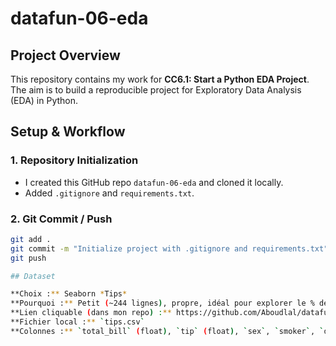 # datafun-06-eda

## Project Overview
This repository contains my work for **CC6.1: Start a Python EDA Project**. The aim is to build a reproducible project for Exploratory Data Analysis (EDA) in Python.

## Setup & Workflow

### 1. Repository Initialization  
- I created this GitHub repo `datafun-06-eda` and cloned it locally.  
- Added `.gitignore` and `requirements.txt`.

### 2. Git Commit / Push  
```bash
git add .
git commit -m "Initialize project with .gitignore and requirements.txt"
git push

## Dataset

**Choix :** Seaborn *Tips*  
**Pourquoi :** Petit (~244 lignes), propre, idéal pour explorer le % de pourboire selon le jour, l’heure (Lunch/Dinner), fumeur/non-fumeur, taille du groupe, etc.  
**Lien cliquable (dans mon repo) :** https://github.com/Aboudlal/datafun-06-eda/blob/main/tips.csv  
**Fichier local :** `tips.csv`  
**Colonnes :** `total_bill` (float), `tip` (float), `sex`, `smoker`, `day`, `time`, `size` (int)

